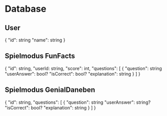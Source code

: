 # Database

## User
{
    "id": string
    "name": string
}

## Spielmodus FunFacts
{
    "id": string,
    "userId: string,
    "score": int,
    "questions": [
        {
            "question": string
            "userAnswer": bool?
            "isCorrect": bool?
            "explanation": string
        }
    ]
}


## Spielmodus GenialDaneben
{
    "id": string,
    "questions": [
        {
            "question": string
            "userAnswer": string?
            "isCorrect": bool?
            "explanation": string
        }
    ]
}